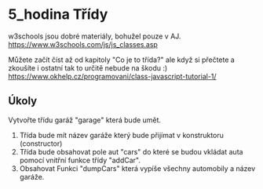 # 5_hodina Třídy

w3schools jsou dobré materiály, bohužel pouze v AJ.
https://www.w3schools.com/js/js_classes.asp


Můžete začít číst až od kapitoly "Co je to třída?" ale když si přečtete a zkoušíte i ostatní tak to určitě nebude na škodu :)
https://www.okhelp.cz/programovani/class-javascript-tutorial-1/

## Úkoly

Vytvořte třídu garáž "garage" která bude umět.

1. Třída bude mít název garáže který bude přijímat v konstruktoru (constructor)
2. Třída bude obsahovat pole aut "cars" do které se budou vkládat auta pomocí vnitřní funkce třídy "addCar".
3. Obsahovat Funkci "dumpCars" která vypíše všechny automobily a název garáže.
